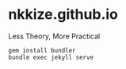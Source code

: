 # nkkize.github.io
Less Theory, More Practical

```
gem install bundler
bundle exec jekyll serve
```
